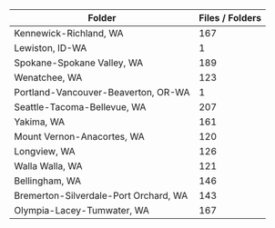 | Folder                                |   Files / Folders |
|---------------------------------------|-------------------|
| Kennewick-Richland, WA                |               167 |
| Lewiston, ID-WA                       |                 1 |
| Spokane-Spokane Valley, WA            |               189 |
| Wenatchee, WA                         |               123 |
| Portland-Vancouver-Beaverton, OR-WA   |                 1 |
| Seattle-Tacoma-Bellevue, WA           |               207 |
| Yakima, WA                            |               161 |
| Mount Vernon-Anacortes, WA            |               120 |
| Longview, WA                          |               126 |
| Walla Walla, WA                       |               121 |
| Bellingham, WA                        |               146 |
| Bremerton-Silverdale-Port Orchard, WA |               143 |
| Olympia-Lacey-Tumwater, WA            |               167 |